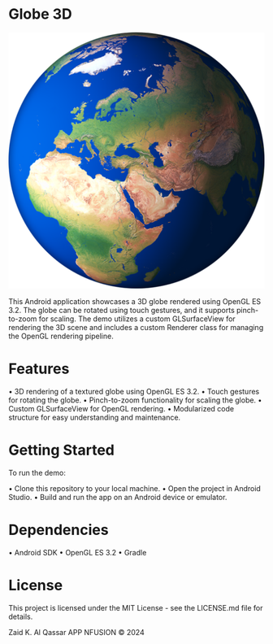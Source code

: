 # Globe 3D

![alt text](https://github.com/ZayedCom/Globe3D/blob/master/app/src/main/res/drawable/earth.png)

This Android application showcases a 3D globe rendered using OpenGL ES 3.2. The globe can be rotated using touch gestures, and it supports pinch-to-zoom for scaling. The demo utilizes a custom GLSurfaceView for rendering the 3D scene and includes a custom Renderer class for managing the OpenGL rendering pipeline.

# Features
• 3D rendering of a textured globe using OpenGL ES 3.2.
• Touch gestures for rotating the globe.
• Pinch-to-zoom functionality for scaling the globe.
• Custom GLSurfaceView for OpenGL rendering.
• Modularized code structure for easy understanding and maintenance.

# Getting Started
To run the demo:

• Clone this repository to your local machine.
• Open the project in Android Studio.
• Build and run the app on an Android device or emulator.

# Dependencies
• Android SDK
• OpenGL ES 3.2
• Gradle

# License
This project is licensed under the MIT License - see the LICENSE.md file for details.

Zaid K. Al Qassar
APP NFUSION © 2024
